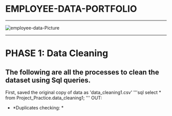 # EMPLOYEE-DATA-PORTFOLIO
<hr color:'red'>

![employee-data-Picture](https://github.com/JoeYves/Employee-Data-Sql-Portfolio/assets/128157898/3579d4c1-a00d-47b0-aa0f-f4a41ded7b52)
<hr>

# PHASE 1: Data Cleaning


## The following are all the processes to clean the dataset using Sql queries.

First, saved the original copy of data as 'data_cleaning1.csv'
'''sql
select * from Project_Practice.data_cleaning1;
'''
OUT:


* *Duplicates checking: *
  






